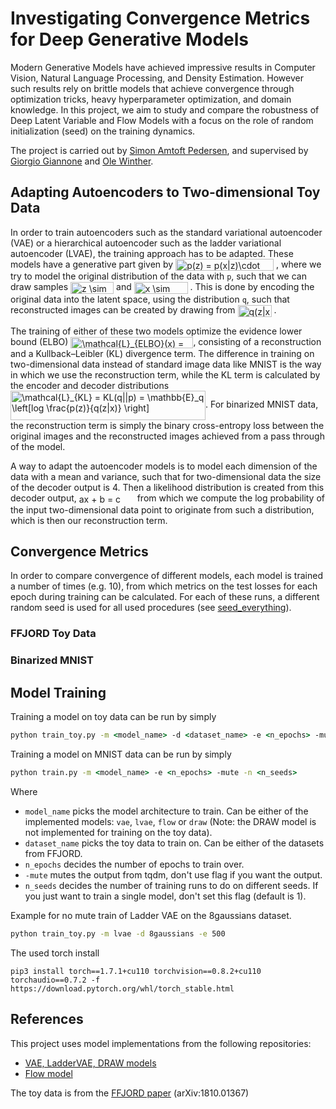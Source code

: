 # Investigating Convergence Metrics for Deep Generative Models

Modern Generative Models have achieved impressive results in Computer Vision, Natural Language Processing, and Density Estimation. However such results rely on brittle models that achieve convergence through optimization tricks, heavy hyperparameter optimization, and domain knowledge. In this project, we aim to study and compare the robustness of Deep Latent Variable and Flow Models with a focus on the role of random initialization (seed) on the training dynamics.

The project is carried out by [Simon Amtoft Pedersen](https://github.com/simonamtoft), and supervised by [Giorgio Giannone](https://georgosgeorgos.github.io/) and [Ole Winther](https://orbit.dtu.dk/en/persons/ole-winther).


## Adapting Autoencoders to Two-dimensional Toy Data

In order to train autoencoders such as the standard variational autoencoder (VAE) or a hierarchical autoencoder such as the ladder variational autoencoder (LVAE), the training approach has to be adapted. These models have a generative part given by 
<img src="http://www.sciweavers.org/tex2img.php?eq=p%28z%29%20%3D%20p%28x%7Cz%29%5Ccdot%20p%28z%29&bc=Black&fc=White&im=jpg&fs=12&ff=arev&edit=0" align="center" border="0" alt="p(z) = p(x|z)\cdot p(z)" width="157" height="19" />
, where we try to model the original distribution of the data with `p`, such that we can draw samples 
<img src="https://bit.ly/32Fzsy6" align="center" border="0" alt="z \sim p(z)" width="69" height="19" /> 
and 
<img src="https://bit.ly/3sLTVMC" align="center" border="0" alt="x \sim p(x|z)" width="86" height="19" />
. This is done by encoding the original data into the latent space, using the distribution `q`, such that reconstructed images can be created by drawing from 
<img src="https://bit.ly/3mJ0sUq" align="center" border="0" alt="q(z|x)" width="54" height="19" />
.

The training of either of these two models optimize the evidence lower bound (ELBO) <img src="https://bit.ly/3Jtd8Zm" align="center" border="0" alt="\mathcal{L}_{ELBO}(x) = \mathcal{L}_{KL} + \mathcal{L}_{recon}" width="196" height="18" />, consisting of a reconstruction and a Kullback–Leibler (KL) divergence term. The difference in training on two-dimensional data instead of standard image data like MNIST is the way in which we use the reconstruction term, while the KL term is calculated by the encoder and decoder distributions <img src="https://bit.ly/3pzQcQn" align="center" border="0" alt="\mathcal{L}_{KL} = KL(q||p) = \mathbb{E}_q \left[log \frac{p(z)}{q(z|x)} \right]" width="312" height="47" />. For binarized MNIST data, the reconstruction term is simply the binary cross-entropy loss between the original images and the reconstructed images achieved from a pass through of the model. 

A way to adapt the autoencoder models is to model each dimension of the data with a mean and variance, such that for two-dimensional data the size of the decoder output is 4. Then a likelihood distribution is created from this decoder output, <img src="https://bit.ly/3pCjtKk" align="center" border="0" alt="ax + b = c" width="89" height="17" /> from which we compute the log probability of the input two-dimensional data point to originate from such a distribution, which is then our reconstruction term.




## Convergence Metrics
In order to compare convergence of different models, each model is trained a number of times (e.g. 10), from which metrics on the test losses for each epoch during training can be calculated. For each of these runs, a different random seed is used for all used procedures (see [seed_everything](https://github.com/simonamtoft/generative-convergence/blob/main/lib/random_seed.py)).


### FFJORD Toy Data



### Binarized MNIST 


## Model Training

Training a model on toy data can be run by simply

```cmd
python train_toy.py -m <model_name> -d <dataset_name> -e <n_epochs> -mute -n <n_seeds>
```

Training a model on MNIST data can be run by simply

```cmd
python train.py -m <model_name> -e <n_epochs> -mute -n <n_seeds>
```


Where

- `model_name` picks the model architecture to train. Can be either of the implemented models: `vae`, `lvae`, `flow` or `draw` (Note: the DRAW model is not implemented for training on the toy data).
- `dataset_name` picks the toy data to train on. Can be either of the datasets from FFJORD.
- `n_epochs` decides the number of epochs to train over.
- `-mute` mutes the output from tqdm, don't use flag if you want the output.
- `n_seeds` decides the number of training runs to do on different seeds. If you just want to train a single model, don't set this flag (default is 1).

Example for no mute train of Ladder VAE on the 8gaussians dataset.

```cmd
python train_toy.py -m lvae -d 8gaussians -e 500
```

The used torch install

```pip3 install torch==1.7.1+cu110 torchvision==0.8.2+cu110 torchaudio==0.7.2 -f https://download.pytorch.org/whl/torch_stable.html```


## References
This project uses model implementations from the following repositories:

- [VAE, LadderVAE, DRAW models](https://github.com/simonamtoft/recurrence-and-attention-latent-variable-models)
- [Flow model](https://github.com/didriknielsen/survae_flows)

The toy data is from the [FFJORD paper](https://arxiv.org/abs/1810.01367) (arXiv:1810.01367)
